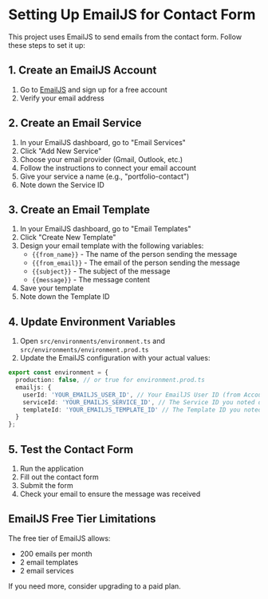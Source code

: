 # Setting Up EmailJS for Contact Form

This project uses EmailJS to send emails from the contact form. Follow these steps to set it up:

## 1. Create an EmailJS Account

1. Go to [EmailJS](https://www.emailjs.com/) and sign up for a free account
2. Verify your email address

## 2. Create an Email Service

1. In your EmailJS dashboard, go to "Email Services"
2. Click "Add New Service"
3. Choose your email provider (Gmail, Outlook, etc.)
4. Follow the instructions to connect your email account
5. Give your service a name (e.g., "portfolio-contact")
6. Note down the Service ID

## 3. Create an Email Template

1. In your EmailJS dashboard, go to "Email Templates"
2. Click "Create New Template"
3. Design your email template with the following variables:
   - `{{from_name}}` - The name of the person sending the message
   - `{{from_email}}` - The email of the person sending the message
   - `{{subject}}` - The subject of the message
   - `{{message}}` - The message content
4. Save your template
5. Note down the Template ID

## 4. Update Environment Variables

1. Open `src/environments/environment.ts` and `src/environments/environment.prod.ts`
2. Update the EmailJS configuration with your actual values:

```typescript
export const environment = {
  production: false, // or true for environment.prod.ts
  emailjs: {
    userId: 'YOUR_EMAILJS_USER_ID', // Your EmailJS User ID (from Account Settings)
    serviceId: 'YOUR_EMAILJS_SERVICE_ID', // The Service ID you noted down
    templateId: 'YOUR_EMAILJS_TEMPLATE_ID' // The Template ID you noted down
  }
};
```

## 5. Test the Contact Form

1. Run the application
2. Fill out the contact form
3. Submit the form
4. Check your email to ensure the message was received

## EmailJS Free Tier Limitations

The free tier of EmailJS allows:
- 200 emails per month
- 2 email templates
- 2 email services

If you need more, consider upgrading to a paid plan.